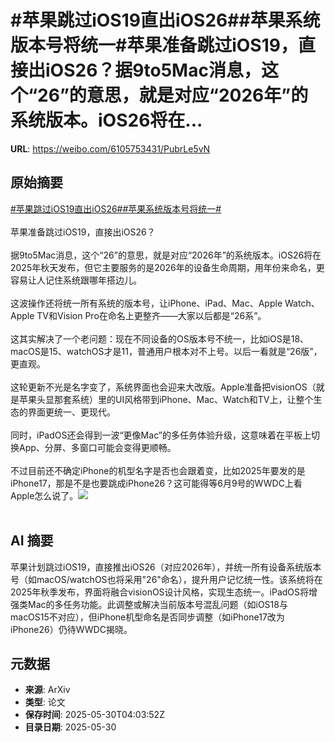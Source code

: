 # #苹果跳过iOS19直出iOS26##苹果系统版本号将统一#苹果准备跳过iOS19，直接出iOS26？据9to5Mac消息，这个“26”的意思，就是对应“2026年”的系统版本。iOS26将在...

**URL**: https://weibo.com/6105753431/PubrLe5vN

## 原始摘要

<a href="https://m.weibo.cn/search?containerid=231522type%3D1%26t%3D10%26q%3D%23%E8%8B%B9%E6%9E%9C%E8%B7%B3%E8%BF%87iOS19%E7%9B%B4%E5%87%BAiOS26%23&amp;extparam=%23%E8%8B%B9%E6%9E%9C%E8%B7%B3%E8%BF%87iOS19%E7%9B%B4%E5%87%BAiOS26%23" data-hide=""><span class="surl-text">#苹果跳过iOS19直出iOS26#</span></a><a href="https://m.weibo.cn/search?containerid=231522type%3D1%26t%3D10%26q%3D%23%E8%8B%B9%E6%9E%9C%E7%B3%BB%E7%BB%9F%E7%89%88%E6%9C%AC%E5%8F%B7%E5%B0%86%E7%BB%9F%E4%B8%80%23&amp;extparam=%23%E8%8B%B9%E6%9E%9C%E7%B3%BB%E7%BB%9F%E7%89%88%E6%9C%AC%E5%8F%B7%E5%B0%86%E7%BB%9F%E4%B8%80%23" data-hide=""><span class="surl-text">#苹果系统版本号将统一#</span></a><br><br>苹果准备跳过iOS19，直接出iOS26？<br><br>据9to5Mac消息，这个“26”的意思，就是对应“2026年”的系统版本。iOS26将在2025年秋天发布，但它主要服务的是2026年的设备生命周期，用年份来命名，更容易让人记住系统跟哪年搭边儿。<br><br>这波操作还将统一所有系统的版本号，让iPhone、iPad、Mac、Apple Watch、Apple TV和Vision Pro在命名上更整齐——大家以后都是“26系”。<br><br>这其实解决了一个老问题：现在不同设备的OS版本号不统一，比如iOS是18、macOS是15、watchOS才是11，普通用户根本对不上号。以后一看就是“26版”，更直观。<br><br>这轮更新不光是名字变了，系统界面也会迎来大改版。Apple准备把visionOS（就是苹果头显那套系统）里的UI风格带到iPhone、Mac、Watch和TV上，让整个生态的界面更统一、更现代。  <br><br>同时，iPadOS还会得到一波“更像Mac”的多任务体验升级，这意味着在平板上切换App、分屏、多窗口可能会变得更顺畅。<br><br>不过目前还不确定iPhone的机型名字是否也会跟着变，比如2025年要发的是iPhone17，那是不是也要跳成iPhone26？这可能得等6月9号的WWDC上看Apple怎么说了。<img style="" src="https://tvax4.sinaimg.cn/large/006Fd7o3gy1i1xa1ealwtj315o0kuq8x.jpg" referrerpolicy="no-referrer"><br><br>

## AI 摘要

苹果计划跳过iOS19，直接推出iOS26（对应2026年），并统一所有设备系统版本号（如macOS/watchOS也将采用"26"命名），提升用户记忆统一性。该系统将在2025年秋季发布，界面将融合visionOS设计风格，实现生态统一。iPadOS将增强类Mac的多任务功能。此调整或解决当前版本号混乱问题（如iOS18与macOS15不对应），但iPhone机型命名是否同步调整（如iPhone17改为iPhone26）仍待WWDC揭晓。

## 元数据

- **来源**: ArXiv
- **类型**: 论文
- **保存时间**: 2025-05-30T04:03:52Z
- **目录日期**: 2025-05-30
